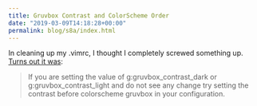 ```yaml
---
title: Gruvbox Contrast and ColorScheme Order
date: "2019-03-09T14:18:28+00:00"
permalink: blog/s8a/index.html
---
```


In cleaning up my .vimrc, I thought I completely screwed something up. [Turns out it was](https://github.com/morhetz/gruvbox/wiki/Troubleshooting):

<!--more-->

> If you are setting the value of g:gruvbox_contrast_dark or g:gruvbox_contrast_light and do not see any change try setting the contrast before colorscheme gruvbox in your configuration.
